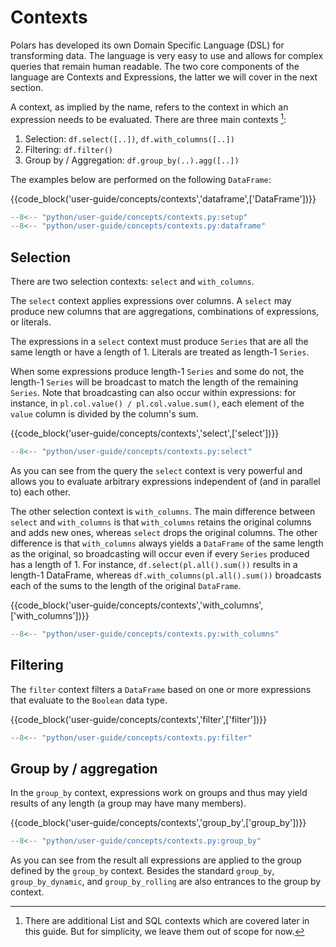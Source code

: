 # Contexts

Polars has developed its own Domain Specific Language (DSL) for transforming data. The language is very easy to use and allows for complex queries that remain human readable. The two core components of the language are Contexts and Expressions, the latter we will cover in the next section.

A context, as implied by the name, refers to the context in which an expression needs to be evaluated. There are three main contexts [^1]:

1. Selection: `df.select([..])`, `df.with_columns([..])`
1. Filtering: `df.filter()`
1. Group by / Aggregation: `df.group_by(..).agg([..])`

The examples below are performed on the following `DataFrame`:

{{code_block('user-guide/concepts/contexts','dataframe',['DataFrame'])}}

```python exec="on" result="text" session="user-guide/contexts"
--8<-- "python/user-guide/concepts/contexts.py:setup"
--8<-- "python/user-guide/concepts/contexts.py:dataframe"
```

## Selection

There are two selection contexts: `select` and `with_columns`.

The `select` context applies expressions over columns. A `select` may produce new columns that are aggregations, combinations of expressions, or literals. 

The expressions in a `select` context must produce `Series` that are all the same length or have a length of 1. Literals are treated as length-1 `Series`. 

When some expressions produce length-1 `Series` and some do not, the length-1 `Series` will be broadcast to match the length of the remaining `Series`. Note that broadcasting can also occur within expressions: for instance, in `pl.col.value() / pl.col.value.sum()`, each element of the `value` column is divided by the column's sum.  

{{code_block('user-guide/concepts/contexts','select',['select'])}}

```python exec="on" result="text" session="user-guide/contexts"
--8<-- "python/user-guide/concepts/contexts.py:select"
```

As you can see from the query the `select` context is very powerful and allows you to evaluate arbitrary expressions independent of (and in parallel to) each other.

The other selection context is `with_columns`. The main difference between `select` and `with_columns` is that `with_columns` retains the original columns and adds new ones, whereas `select` drops the original columns. The other difference is that `with_columns` always yields a `DataFrame` of the same length as the original, so broadcasting will occur even if every `Series` produced has a length of 1. For instance, `df.select(pl.all().sum())` results in a length-1 DataFrame, whereas `df.with_columns(pl.all().sum())` broadcasts each of the sums to the length of the original `DataFrame`.

{{code_block('user-guide/concepts/contexts','with_columns',['with_columns'])}}

```python exec="on" result="text" session="user-guide/contexts"
--8<-- "python/user-guide/concepts/contexts.py:with_columns"
```

## Filtering

The `filter` context filters a `DataFrame` based on one or more expressions that evaluate to the `Boolean` data type.

{{code_block('user-guide/concepts/contexts','filter',['filter'])}}

```python exec="on" result="text" session="user-guide/contexts"
--8<-- "python/user-guide/concepts/contexts.py:filter"
```

## Group by / aggregation

In the `group_by` context, expressions work on groups and thus may yield results of any length (a group may have many members).

{{code_block('user-guide/concepts/contexts','group_by',['group_by'])}}

```python exec="on" result="text" session="user-guide/contexts"
--8<-- "python/user-guide/concepts/contexts.py:group_by"
```

As you can see from the result all expressions are applied to the group defined by the `group_by` context. Besides the standard `group_by`, `group_by_dynamic`, and `group_by_rolling` are also entrances to the group by context.

[^1]: There are additional List and SQL contexts which are covered later in this guide. But for simplicity, we leave them out of scope for now.
